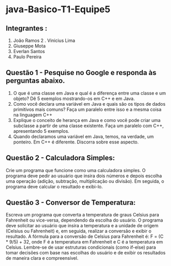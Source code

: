 # java-Basico-T1-Equipe5

## Integrantes : 

1. João Ramos
2 . Vinicius Lima
3. Giuseppe Mota
4. Everlan Santos
5. Paulo Pereira

## Questão 1 - Pesquise no Google e responda às perguntas abaixo.
1. O que é uma classe em Java e qual é a diferença entre uma classe e um objeto? Dê 5 exemplos mostrando-os em C++ e em Java.
2. Como você declara uma variável em Java e quais são os tipos de dados primitivos mais comuns? Faça um paralelo entre isso e a mesma coisa na linguagem C++
3. Explique o conceito de herança em Java e como você pode criar uma subclasse a partir de uma classe existente. Faça um paralelo com C++, apresentando 5 exemplos.
4. Quando declaramos uma variável em Java, temos, na verdade, um ponteiro. Em C++ é diferente. Discorra sobre esse aspecto.

## Questão 2 - Calculadora Simples:

Crie um programa que funcione como uma calculadora simples. O programa deve
pedir ao usuário que insira dois números e depois escolha uma operação (adição,
subtração, multiplicação ou divisão). Em seguida, o programa deve calcular o
resultado e exibi-lo.

## Questão 3 - Conversor de Temperatura:

Escreva um programa que converta a temperatura de graus Celsius para Fahrenheit
ou vice-versa, dependendo da escolha do usuário. O programa deve solicitar ao
usuário que insira a temperatura e a unidade de origem (Celsius ou Fahrenheit) e,
em seguida, realizar a conversão e exibir o resultado. A fórmula para a conversão de
Celsius para Fahrenheit é: F = (C * 9/5) + 32, onde F é a temperatura em Fahrenheit
e C é a temperatura em Celsius.
Lembre-se de usar estruturas condicionais (como if-else) para tomar decisões com
base nas escolhas do usuário e de exibir os resultados de maneira clara e
compreensível.